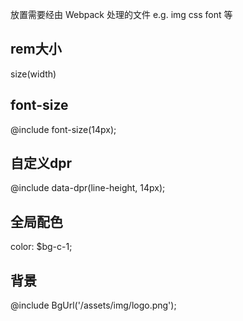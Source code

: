 放置需要经由 Webpack 处理的文件
e.g. img css font 等

## rem大小
size(width)

## font-size
@include font-size(14px);

## 自定义dpr
@include data-dpr(line-height, 14px);

## 全局配色
color: $bg-c-1;

## 背景
@include BgUrl('/assets/img/logo.png');
